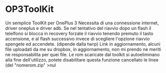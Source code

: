 # OP3ToolKit
Un semplice ToolKit per OnePlus 3
Necessita di una connessione internet, driver oneplus e driver adb.
Se nel tentativo del riavvio dopo un flash il telelfono si blocca in recovery forzate il riavvio tenendo premuto il tasto accensione, e al flash successivo invece di scegliere l'opzione riavvio spengete ed accendete. (dipende dalla twrp)
Link in aggiornamento, alcuni file uploadati da me su dropbox, in aggiornamento, non mi prendo ne meriti ne responsabilita per quei file.
Le rom scaricate dal toolkit si autoeliminano alla fine dell'utilizzo, potete disabilitare questa funzione cancellato le linee (del "nomerom.zip" >nul
